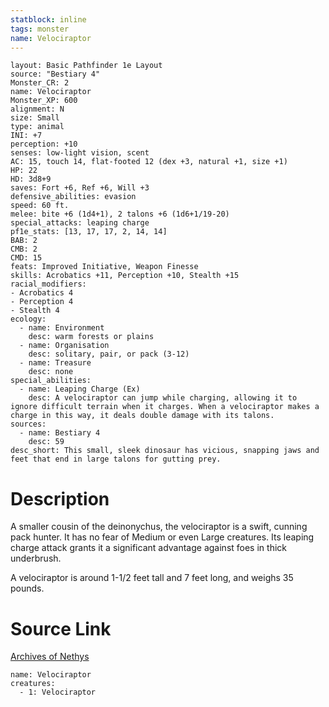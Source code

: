 ```yaml
---
statblock: inline
tags: monster
name: Velociraptor
---
```

```statblock
layout: Basic Pathfinder 1e Layout
source: "Bestiary 4"
Monster_CR: 2
name: Velociraptor
Monster_XP: 600
alignment: N
size: Small
type: animal
INI: +7
perception: +10
senses: low-light vision, scent
AC: 15, touch 14, flat-footed 12 (dex +3, natural +1, size +1)
HP: 22
HD: 3d8+9
saves: Fort +6, Ref +6, Will +3
defensive_abilities: evasion
speed: 60 ft.
melee: bite +6 (1d4+1), 2 talons +6 (1d6+1/19-20)
special_attacks: leaping charge
pf1e_stats: [13, 17, 17, 2, 14, 14]
BAB: 2
CMB: 2
CMD: 15
feats: Improved Initiative, Weapon Finesse
skills: Acrobatics +11, Perception +10, Stealth +15
racial_modifiers:
- Acrobatics 4
- Perception 4
- Stealth 4
ecology:
  - name: Environment
    desc: warm forests or plains
  - name: Organisation
    desc: solitary, pair, or pack (3-12)
  - name: Treasure
    desc: none
special_abilities:
  - name: Leaping Charge (Ex)
    desc: A velociraptor can jump while charging, allowing it to ignore difficult terrain when it charges. When a velociraptor makes a charge in this way, it deals double damage with its talons.
sources:
  - name: Bestiary 4
    desc: 59
desc_short: This small, sleek dinosaur has vicious, snapping jaws and feet that end in large talons for gutting prey.
```
# Description
A smaller cousin of the deinonychus, the velociraptor is a swift, cunning pack hunter. It has no fear of Medium or even Large creatures. Its leaping charge attack grants it a significant advantage against foes in thick underbrush.

A velociraptor is around 1-1/2 feet tall and 7 feet long, and weighs 35 pounds.
# Source Link
[Archives of Nethys](https://aonprd.com/MonsterDisplay.aspx?ItemName=Velociraptor)
```encounter-table
name: Velociraptor
creatures:
  - 1: Velociraptor
```
